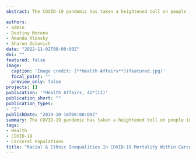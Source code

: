 ```yaml
---
abstract: The COVID-19 pandemic has taken a heightened toll on people incarcerated in prisons in the United States, with those incarcerated experiencing a higher rate of infection and mortality than the US population more generally. What is less well known is the degree to which COVID-19 outcomes differ among incarcerated populations, especially by race and ethnicity, where significant differences have been found among the US population as a whole. This knowledge gap is, in part, due to a lack of reporting of COVID-19 outcomes by race and ethnicity by most state prison systems. To shed light on this topic, we analyzed mortality patterns of the population incarcerated in Texas state prison facilities during both the year before (beginning April 1, 2019) and the first year of (beginning April 1, 2020) the COVID-19 pandemic. We used a unique data set of roster information from the Texas Department of Criminal Justice and medical examiner records. COVID-19 mortality was 1.61 and 2.12 times higher for Black and Hispanic populations, respectively, when compared with the White population in Texas prisons. Strategies for COVID-19 mitigation in carceral settings, such as vaccination and decarceration, should include an equity component to minimize disparities. Read the full article [here](https://www.healthaffairs.org/doi/10.1377/hlthaff.2022.00390).

authors:
- admin
- Destiny Moreno
- Amanda Klonsky
- Sharon Dolovich
date: "2022-11-02T00:00:00Z"
doi: ""
featured: false
image:
  caption: 'Image credit: [**Health Affairs**](featured.jpg)'
  focal_point: ""
  preview_only: false
projects: []
publication: '*Health Affairs, 41*(11)'
publication_short: ""
publication_types:
- "2"
publishDate: "2019-10-16T00:00:00Z"
summary: The COVID-19 pandemic has taken a heightened toll on people incarcerated in prisons in the United States, with those incarcerated experiencing a higher rate of infection and mortality than the US population more generally. What is less well known is the degree to which COVID-19 outcomes differ among incarcerated populations, especially by race and ethnicity, where significant differences have been found among the US population as a whole. To shed light on this topic, we analyzed mortality patterns of the population incarcerated in Texas state prison facilities during both the year before (beginning April 1, 2019) and the first year of (beginning April 1, 2020) the COVID-19 pandemic. COVID-19 mortality was 1.61 and 2.12 times higher for Black and Hispanic populations, respectively, when compared with the White population in Texas prisons. Strategies for COVID-19 mitigation in carceral settings, such as vaccination and decarceration, should include an equity component to minimize disparities. Read the full article [here](https://www.healthaffairs.org/doi/10.1377/hlthaff.2022.00390).
tags:
- Health
- COVID-19
- Carceral Populations
title: "Racial & Ethnic Inequalities In COVID-19 Mortality Within Carceral Settings: An Analysis Of Texas Prisons"
---
```


